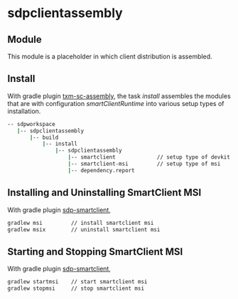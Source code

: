 # sdpclientassembly

## Module
 
This module is a placeholder in which client distribution is assembled.

## Install

With gradle plugin [txm-sc-assembly](#txm-sc-assembly), the task
*install* assembles the modules that are with configuration
*smartClientRuntime* into various setup types of installation.

```bash
-- sdpworkspace
   |-- sdpclientassembly
       |-- build
           |-- install
               |-- sdpclientassembly
                   |-- smartclient             // setup type of devkit    
                   |-- smartclient-msi         // setup type of msi
                   |-- dependency.report   
```

## Installing and Uninstalling SmartClient MSI
 
With gradle plugin [sdp-smartclient](#sdp-smartclient),
```bash
gradlew msi         // install smartclient msi
gradlew msix        // uninstall smartclient msi
```

## Starting and Stopping SmartClient MSI

With gradle plugin [sdp-smartclient](#sdp-smartclient),
```bash
gradlew startmsi    // start smartclient msi
gradlew stopmsi     // stop smartclient msi
```